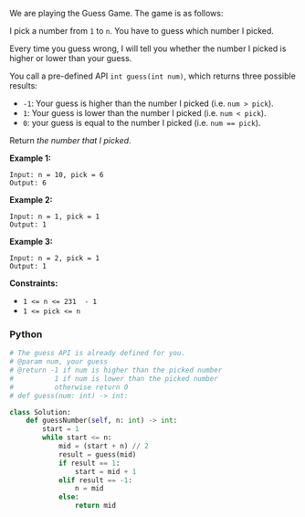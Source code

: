 We are playing the Guess Game. The game is as follows:

I pick a number from  `1`  to  `n`. You have to guess which number I picked.

Every time you guess wrong, I will tell you whether the number I picked is higher or lower than your guess.

You call a pre-defined API  `int guess(int num)`, which returns three possible results:

-   `-1`: Your guess is higher than the number I picked (i.e.  `num > pick`).
-   `1`: Your guess is lower than the number I picked (i.e.  `num < pick`).
-   `0`: your guess is equal to the number I picked (i.e.  `num == pick`).

Return  _the number that I picked_.

**Example 1:**
```
Input: n = 10, pick = 6
Output: 6
```

**Example 2:**
```
Input: n = 1, pick = 1
Output: 1
```

**Example 3:**
```
Input: n = 2, pick = 1
Output: 1
```

**Constraints:**

-   `1 <= n <= 231  - 1`
-   `1 <= pick <= n`

### Python
```python
# The guess API is already defined for you.
# @param num, your guess
# @return -1 if num is higher than the picked number
#          1 if num is lower than the picked number
#          otherwise return 0
# def guess(num: int) -> int:

class Solution:
    def guessNumber(self, n: int) -> int:
        start = 1
        while start <= n:
            mid = (start + n) // 2
            result = guess(mid)
            if result == 1:
                start = mid + 1
            elif result == -1:
                n = mid
            else:
                return mid
```